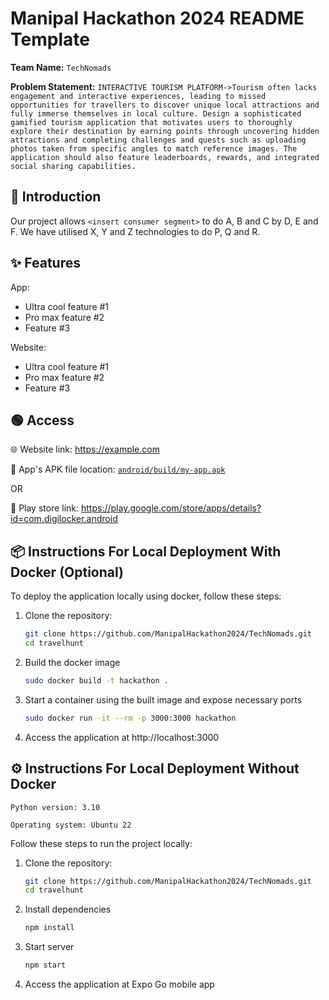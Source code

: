 # Manipal Hackathon 2024 README Template

**Team Name:** `TechNomads`

**Problem Statement:** `INTERACTIVE TOURISM PLATFORM->Tourism often lacks engagement and interactive experiences, leading to missed opportunities for travellers to discover unique local attractions and fully immerse themselves in local culture. Design a sophisticated gamified tourism application that motivates users to thoroughly explore their destination by earning points through uncovering hidden attractions and completing challenges
and quests such as uploading photos taken from specific angles to match reference images. The application should also feature leaderboards, rewards, and integrated social
sharing capabilities.`

## 📜 Introduction

Our project allows `<insert consumer segment>` to do A, B and C by D, E and F. We have utilised X, Y and Z technologies to do P, Q and R.

## ✨ Features

App:

-   Ultra cool feature #1
-   Pro max feature #2
-   Feature #3

Website:

-   Ultra cool feature #1
-   Pro max feature #2
-   Feature #3

## 🟢 Access

🌐 Website link: https://example.com

📱 App's APK file location: [`android/build/my-app.apk`](android/build/my-app.apk)

OR

📱 Play store link: https://play.google.com/store/apps/details?id=com.digilocker.android

## 📦 Instructions For Local Deployment With Docker (Optional)

To deploy the application locally using docker, follow these steps:

1. Clone the repository:

    ```bash
    git clone https://github.com/ManipalHackathon2024/TechNomads.git
    cd travelhunt
    ```

1. Build the docker image

    ```bash
    sudo docker build -t hackathon .
    ```

1. Start a container using the built image and expose necessary ports

    ```bash
    sudo docker run -it --rm -p 3000:3000 hackathon
    ```

1. Access the application at http://localhost:3000

## ⚙️ Instructions For Local Deployment Without Docker

```
Python version: 3.10

Operating system: Ubuntu 22
```

Follow these steps to run the project locally:

1. Clone the repository:

    ```bash
    git clone https://github.com/ManipalHackathon2024/TechNomads.git
    cd travelhunt
    ```

1. Install dependencies

    ```bash
    npm install
    ```

1. Start server

    ```bash
    npm start
    ```

1. Access the application at Expo Go mobile app
